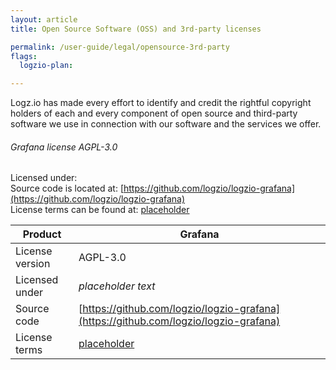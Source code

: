 ```yaml
---
layout: article
title: Open Source Software (OSS) and 3rd-party licenses

permalink: /user-guide/legal/opensource-3rd-party
flags:
  logzio-plan: 

---
```



Logz.io has made every effort to identify and credit the rightful copyright holders of each and every component of open source and third-party software we use in connection with our software and the services we offer. 

###### Grafana license AGPL-3.0
Licensed under: <br> 
Source code is located at: [https://github.com/logzio/logzio-grafana](https://github.com/logzio/logzio-grafana) <br>
License terms can be found at: [placeholder]() <br>


| Product | Grafana |
|---|---|
| License version | AGPL-3.0 |
| Licensed under| _placeholder text_ |
| Source code| [https://github.com/logzio/logzio-grafana](https://github.com/logzio/logzio-grafana)|
| License terms  | [placeholder]() |
